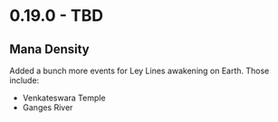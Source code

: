 # 0.19.0 - TBD

## Mana Density
Added a bunch more events for Ley Lines awakening on Earth. Those include:
- Venkateswara Temple
- Ganges River